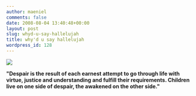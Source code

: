 ```yaml
---
author: maeniel
comments: false
date: 2008-08-04 13:40:48+00:00
layout: post
slug: whyd-u-say-hallelujah
title: why'd u say hallelujah
wordpress_id: 128
---
```


[![](http://maeniel.files.wordpress.com/2008/08/27686857_3998b31911_o.jpg)](http://maeniel.files.wordpress.com/2008/08/27686857_3998b31911_o.jpg)

**"Despair is the result of each earnest attempt to go through life with virtue, justice and understanding and fulfill their requirements. Children live on one side of despair, the awakened on the other side."**
